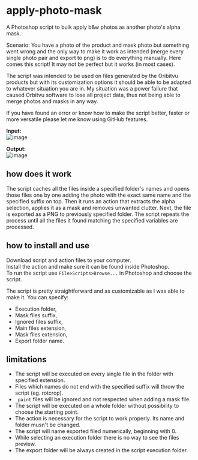 # apply-photo-mask
A Photoshop script to bulk apply b&amp;w photos as another photo's alpha mask.

Scenario: You have a photo of the product and mask photo but something went wrong and the only way to make it work as intended (merge every single photo pair and export to png) is to do everything manually. Here comes this script! It may not be perfect but it works (in most cases). 

The script was intended to be used on files generated by the Oribitvu products but with its customization options it should be able to be adapted to whatever situation you are in. My situation was a power failure that caused Orbitvu software to lose all project data, thus not being able to merge photos and masks in any way.

If you have found an error or know how to make the script better, faster or more versatile please let me know using GitHub features.

__Input:__  
![image](https://user-images.githubusercontent.com/18363190/131117192-71cdc519-e27b-4cc2-8142-04323ffd0b5e.png)

__Output:__  
![image](https://user-images.githubusercontent.com/18363190/131117302-49a80937-117a-4f14-8f89-55588e9585ff.png)

## how does it work
The script caches all the files inside a specified folder's names and opens those files one by one adding the photo with the exact same name and the specified suffix on top. Then it runs an action that extracts the alpha selection, applies it as a mask and removes unwanted clutter. Next, the file is exported as a PNG to previously specified folder. The script repeats the process until all the files it found matching the specified variables are processed.

## how to install and use
Download script and action files to your computer.  
Install the action and make sure it can be found inside Photoshop.  
To run the script use `File>Scripts>Browse...` in Photoshop and choose the script.  

The script is pretty straightforward and as customizable as I was able to make it.
You can specify:
  * Execution folder,
  * Mask files suffix,
  * Ignored files suffix,
  * Main files extension,
  * Mask files extension,
  * Export folder name.
  
## limitations
* The script will be executed on every single file in the folder with specified extension.
* Files which names do not end with the specified suffix will throw the script (eg. rotcrop).
* `_paint` files will be ignored and not respected when adding a mask file.
* The script will be executed on a whole folder without possibility to choose the starting point.
* The action is necessary for the script to work properly. Its name and folder musn't be changed.
* The script will name exported filed numerically, beginning with 0.
* While selecting an execution folder there is no way to see the files preview.
* The export folder will be always created in the script execution folder.
